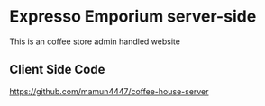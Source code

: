 # Expresso Emporium server-side

This is an coffee store admin handled website

## Client Side Code

https://github.com/mamun4447/coffee-house-server
